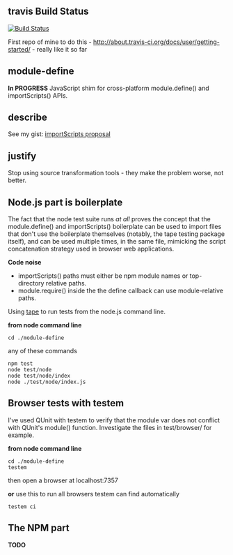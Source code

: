 travis Build Status
-------------------

[![Build Status](https://travis-ci.org/dfkaye/module-define.png)](https://travis-ci.org/dfkaye/module-define)

First repo of mine to do this - http://about.travis-ci.org/docs/user/getting-started/ - really like it so far

module-define
-------------

__In PROGRESS__ JavaScript shim for cross-platform module.define() and importScripts() APIs.

describe
--------

See my gist: [importScripts proposal](https://gist.github.com/dfkaye/5356885)

justify
-------

Stop using source transformation tools - they make the problem worse, not better.

Node.js part is boilerplate
---------------------------

The fact that the node test suite runs *at all* proves the concept that the 
module.define() and importScripts() boilerplate can be used to import files that 
don't use the boilerplate themselves (notably, the tape testing package itself), 
and can be used multiple times, in the same file, mimicking the script 
concatenation strategy used in browser web applications.

__Code noise__

- importScripts() paths must either be npm module names or top-directory relative paths.
- module.require() inside the the define callback can use module-relative paths.

Using [tape](https://github.com/substack/tape) to run tests from the node.js 
command line.

__from node command line__

    cd ./module-define
    
  any of these commands
    
    npm test
    node test/node
    node test/node/index
    node ./test/node/index.js

Browser tests with testem
-------------------------

I've used QUnit with testem to verify that the module var does not conflict with
QUnit's module() function.  Investigate the files in test/browser/ for example.

__from node command line__

    cd ./module-define
    testem
    
  then open a browser at localhost:7357
  
  __or__ use this to run all browsers testem can find automatically
  
    testem ci


The NPM part
------------

__TODO__